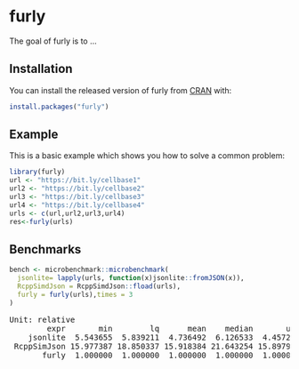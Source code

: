 
# furly

<!-- badges: start -->
<!-- badges: end -->

The goal of furly is to ...

## Installation

You can install the released version of furly from [CRAN](https://CRAN.R-project.org) with:

``` r
install.packages("furly")
```

## Example

This is a basic example which shows you how to solve a common problem:

``` r
library(furly)
url <- "https://bit.ly/cellbase1"
url2 <- "https://bit.ly/cellbase2"
url3 <- "https://bit.ly/cellbase3"
url4 <- "https://bit.ly/cellbase4"
urls <- c(url,url2,url3,url4)
res<-furly(urls)
```

## Benchmarks
``` r
bench <- microbenchmark::microbenchmark(
  jsonlite= lapply(urls, function(x)jsonlite::fromJSON(x)),
  RcppSimdJson = RcppSimdJson::fload(urls),
  furly = furly(urls),times = 3
)
```
<pre>
Unit: relative
        expr       min        lq      mean    median       uq       max neval
    jsonlite  5.543655  5.839211  4.736492  6.126533  4.45725  3.535009     3
 RcppSimJson 15.977387 18.850337 15.918384 21.643254 15.89797 12.723832     3
       furly  1.000000  1.000000  1.000000  1.000000  1.00000  1.000000     3
</pre>
